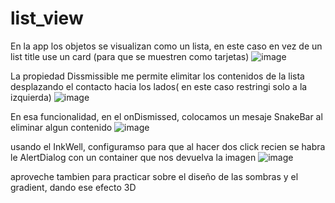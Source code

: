 # list_view
En la app los objetos se visualizan como un lista, en este caso en vez de un list title use un card (para que se muestren como tarjetas)
![image](https://github.com/JMAPKO/ListView-InkWell/assets/134008893/9cd15fe3-b9ec-4c24-b69d-129905af2881)

La propiedad Dissmissible me permite elimitar los contenidos de la lista desplazando el contacto hacia los lados( en este caso restringi solo a la izquierda)
![image](https://github.com/JMAPKO/ListView-InkWell/assets/134008893/23411e52-d492-4be3-ae9d-21884007288b)

En esa funcionalidad, en el onDismissed, colocamos un mesaje SnakeBar al eliminar algun contenido
![image](https://github.com/JMAPKO/ListView-InkWell/assets/134008893/a15e3360-9060-4a45-be98-189c2398919e)

usando el InkWell, configuramso para que al hacer dos click recien se habra le AlertDialog con un container que nos devuelva la imagen
![image](https://github.com/JMAPKO/ListView-InkWell/assets/134008893/64bf49c8-4dcc-418d-853a-45cdbf91d242)

aproveche tambien para practicar sobre el diseño de las sombras y el gradient, dando ese efecto 3D

 

